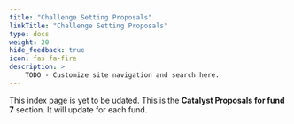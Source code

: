 ```yaml
---
title: "Challenge Setting Proposals"
linkTitle: "Challenge Setting Proposals"
type: docs
weight: 20
hide_feedback: true
icon: fas fa-fire
description: >
    TODO - Customize site navigation and search here. 
---
```


This index page is yet to be udated. 
This is the **Catalyst Proposals for fund 7** section. It will update for each fund.
